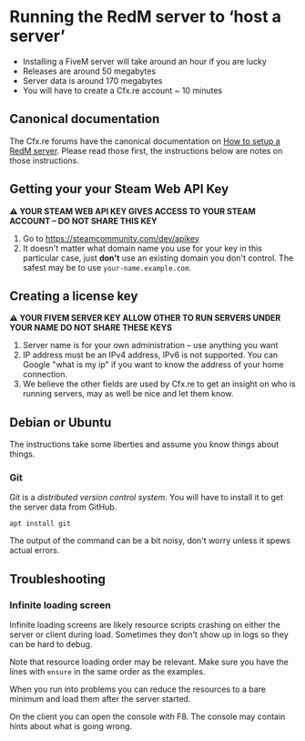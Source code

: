# Running the RedM server to ‘host a server’

* Installing a FiveM server will take around an hour if you are lucky
* Releases are around 50 megabytes
* Server data is around 170 megabytes
* You will have to create a Cfx.re account ~ 10 minutes

## Canonical documentation

The Cfx.re forums have the canonical documentation on [How to setup a RedM server](https://forum.cfx.re/t/how-to-setup-a-redm-server/918850). Please read those first, the instructions below are notes on those instructions.

## Getting your your Steam Web API Key

**⚠️ YOUR STEAM WEB API KEY GIVES ACCESS TO YOUR STEAM ACCOUNT – DO NOT SHARE THIS KEY**

1. Go to https://steamcommunity.com/dev/apikey
2. It doesn't matter what domain name you use for your key in this particular case, just **don't** use an existing domain you don't control. The safest may be to use `your-name.example.com`.

## Creating a license key

**⚠️ YOUR FIVEM SERVER KEY ALLOW OTHER TO RUN SERVERS UNDER YOUR NAME DO NOT SHARE THESE KEYS**

1. Server name is for your own administration – use anything you want
2. IP address must be an IPv4 address, IPv6 is not supported. You can Google "what is my ip" if you want to know the address of your home connection. 
3. We believe the other fields are used by Cfx.re to get an insight on who is running servers, may as well be nice and let them know.

## Debian or Ubuntu

The instructions take some liberties and assume you know things about things.

### Git

Git is a *distributed version control system*. You will have to install it to get the server data from GitHub.

    apt install git

The output of the command can be a bit noisy, don't worry unless it spews actual errors.

## Troubleshooting

### Infinite loading screen

Infinite loading screens are likely resource scripts crashing on either the server or client during load. Sometimes they don't show up in logs so they can be hard to debug.

Note that resource loading order may be relevant. Make sure you have the lines with `ensure` in the same order as the examples.

When you run into problems you can reduce the resources to a bare minimum and load them after the server started.

On the client you can open the console with F8. The console may contain hints about what is going wrong.

